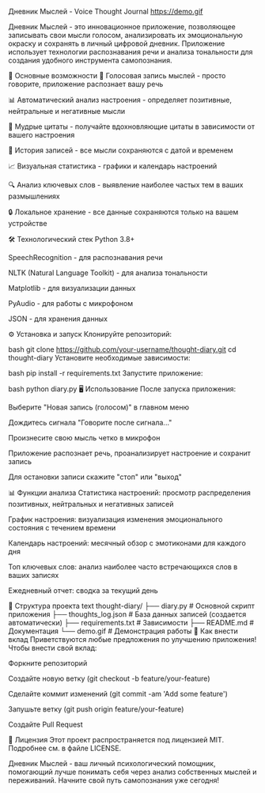 Дневник Мыслей - Voice Thought Journal
https://demo.gif

Дневник Мыслей - это инновационное приложение, позволяющее записывать свои мысли голосом, анализировать их эмоциональную окраску и сохранять в личный цифровой дневник. Приложение использует технологии распознавания речи и анализа тональности для создания удобного инструмента самопознания.

🌟 Основные возможности
🎤 Голосовая запись мыслей - просто говорите, приложение распознает вашу речь

📊 Автоматический анализ настроения - определяет позитивные, нейтральные и негативные мысли

💬 Мудрые цитаты - получайте вдохновляющие цитаты в зависимости от вашего настроения

📅 История записей - все мысли сохраняются с датой и временем

📈 Визуальная статистика - графики и календарь настроений

🔍 Анализ ключевых слов - выявление наиболее частых тем в ваших размышлениях

🔒 Локальное хранение - все данные сохраняются только на вашем устройстве

🛠 Технологический стек
Python 3.8+

SpeechRecognition - для распознавания речи

NLTK (Natural Language Toolkit) - для анализа тональности

Matplotlib - для визуализации данных

PyAudio - для работы с микрофоном

JSON - для хранения данных

⚙️ Установка и запуск
Клонируйте репозиторий:

bash
git clone https://github.com/your-username/thought-diary.git
cd thought-diary
Установите необходимые зависимости:

bash
pip install -r requirements.txt
Запустите приложение:

bash
python diary.py
🖥 Использование
После запуска приложения:

Выберите "Новая запись (голосом)" в главном меню

Дождитесь сигнала "Говорите после сигнала..."

Произнесите свою мысль четко в микрофон

Приложение распознает речь, проанализирует настроение и сохранит запись

Для остановки записи скажите "стоп" или "выход"

📊 Функции анализа
Статистика настроений: просмотр распределения позитивных, нейтральных и негативных записей

График настроения: визуализация изменения эмоционального состояния с течением времени

Календарь настроений: месячный обзор с эмотиконами для каждого дня

Топ ключевых слов: анализ наиболее часто встречающихся слов в ваших записях

Ежедневный отчет: сводка за текущий день

📁 Структура проекта
text
thought-diary/
├── diary.py             # Основной скрипт приложения
├── thoughts_log.json    # База данных записей (создается автоматически)
├── requirements.txt     # Зависимости
├── README.md            # Документация
└── demo.gif             # Демонстрация работы
🤝 Как внести вклад
Приветствуются любые предложения по улучшению приложения! Чтобы внести свой вклад:

Форкните репозиторий

Создайте новую ветку (git checkout -b feature/your-feature)

Сделайте коммит изменений (git commit -am 'Add some feature')

Запушьте ветку (git push origin feature/your-feature)

Создайте Pull Request

📄 Лицензия
Этот проект распространяется под лицензией MIT. Подробнее см. в файле LICENSE.

Дневник Мыслей - ваш личный психологический помощник, помогающий лучше понимать себя через анализ собственных мыслей и переживаний. Начните свой путь самопознания уже сегодня!

